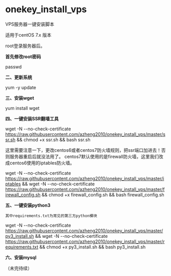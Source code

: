 # onekey_install_vps

VPS服务器一键安装脚本

适用于centOS 7.x 版本

root登录服务器后。

**首先修改root密码**

passwd

**二、更新系统**

yum -y update

**三、安装wget**

yum install wget

**四、一键安装SSR翻墙工具**

wget -N --no-check-certificate https://raw.githubusercontent.com/azheng2010/onekey_install_vps/master/ssr.sh && chmod +x ssr.sh && bash ssr.sh

这里需要注意一下，更改centos6或者centos7防火墙规则，把ssr端口加进去！否则服务器重启后就没法用了。
centos7默认使用的是firewall防火墙，这里我们改成centos6使用的iptables防火墙。

wget -N --no-check-certificate https://raw.githubusercontent.com/azheng2010/onekey_install_vps/master/iptables && wget -N --no-check-certificate https://raw.githubusercontent.com/azheng2010/onekey_install_vps/master/firewall_config.sh && chmod +x firewall_config.sh && bash firewall_config.sh

**五、一键安装python3**

`其中requirements.txt为常见的第三方python模块`

wget -N --no-check-certificate https://raw.githubusercontent.com/azheng2010/onekey_install_vps/master/py3_install.sh && wget -N --no-check-certificate https://raw.githubusercontent.com/azheng2010/onekey_install_vps/master/requirements.txt && chmod +x py3_install.sh && bash py3_install.sh

**六、安装mysql**


（未完待续）
